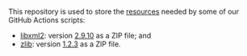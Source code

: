 This repository is used to store the [resources](https://github.com/cellml/gha/releases/tag/gha) needed by some of our GitHub Actions scripts:

- [libxml2](https://gitlab.gnome.org/GNOME/libxml2/-/wikis/home): version [2.9.10](https://github.com/OpenCMISS-Dependencies/libxml2/releases/tag/v2.9.10-1) as a ZIP file; and
- [zlib](https://www.zlib.net/): version [1.2.3](https://github.com/OpenCMISS-Dependencies/zlib/releases/tag/v1.2.3-1) as a ZIP file.
